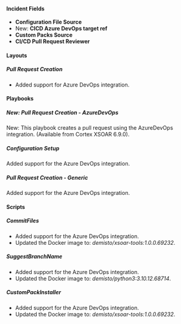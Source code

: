
#### Incident Fields

- **Configuration File Source**
- New: **CICD Azure DevOps target ref**
- **Custom Packs Source**
- **CI/CD Pull Request Reviewer**

#### Layouts

##### Pull Request Creation

- Added support for Azure DevOps integration.

#### Playbooks

##### New: Pull Request Creation - AzureDevOps

New: This playbook creates a pull request using the AzureDevOps integration. (Available from Cortex XSOAR 6.9.0).
##### Configuration Setup

Added support for the Azure DevOps integration.
##### Pull Request Creation - Generic

Added support for the Azure DevOps integration.

#### Scripts

##### CommitFiles

- Added support for the Azure DevOps integration.
- Updated the Docker image to: *demisto/xsoar-tools:1.0.0.69232*.
##### SuggestBranchName

- Added support for the Azure DevOps integration.
- Updated the Docker image to: *demisto/python3:3.10.12.68714*.
##### CustomPackInstaller

- Added support for the Azure DevOps integration.
- Updated the Docker image to: *demisto/xsoar-tools:1.0.0.69232*.
